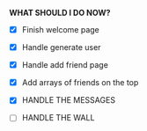 **WHAT SHOULD I DO NOW?**
* [x] Finish welcome page
* [x] Handle generate user
* [x] Handle add friend page
* [x] Add arrays of friends on the top
* [x] HANDLE THE MESSAGES
* [ ] HANDLE THE WALL
  